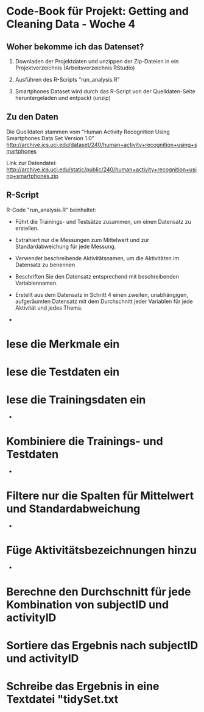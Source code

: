 # Code-Book für Projekt: Getting and Cleaning Data - Woche 4

## Woher bekomme ich das Datenset?
1. Downladen der Projektdaten und unzippen der Zip-Dateien in ein Projektverzeichnis (Arbeitsverzeichnis RStudio)

1. Ausführen des R-Scripts "run_analysis.R"
2. Smartphones Dataset wird durch das R-Script von der Quelldaten-Seite heruntergeladen und entpackt (unzip)

## Zu den Daten
Die Quelldaten stammen vom "Human Activity Recognition Using Smartphones Data Set Version 1.0" 
http://archive.ics.uci.edu/dataset/240/human+activity+recognition+using+smartphones

Link zur Datendatei: http://archive.ics.uci.edu/static/public/240/human+activity+recognition+using+smartphones.zip

## R-Script
R-Code "run_analysis.R" beinhaltet:
- Führt die Trainings- und Testsätze zusammen, um einen Datensatz zu erstellen.
- Extrahiert nur die Messungen zum Mittelwert und zur Standardabweichung für jede Messung.
- Verwendet beschreibende Aktivitätsnamen, um die Aktivitäten im Datensatz zu benennen
- Beschriften Sie den Datensatz entsprechend mit beschreibenden Variablennamen.
- Erstellt aus dem Datensatz in Schritt 4 einen zweiten, unabhängigen, aufgeräumten Datensatz mit dem Durchschnitt jeder Variablen für jede Aktivität und jedes Thema.


-
# lese die Merkmale ein
# lese die Testdaten ein
# lese die Trainingsdaten ein

-
# Kombiniere die Trainings- und Testdaten

-
# Filtere nur die Spalten für Mittelwert und Standardabweichung

-
# Füge Aktivitätsbezeichnungen hinzu

-
# Berechne den Durchschnitt für jede Kombination von subjectID und activityID
# Sortiere das Ergebnis nach subjectID und activityID
# Schreibe das Ergebnis in eine Textdatei "tidySet.txt